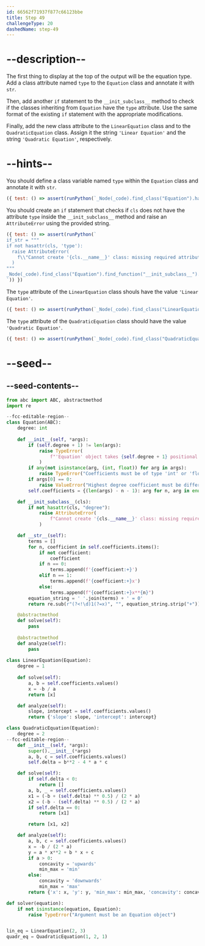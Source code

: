 ```yaml
---
id: 66562f71937f877c66123bbe
title: Step 49
challengeType: 20
dashedName: step-49
---
```


# --description--

The first thing to display at the top of the output will be the equation type. Add a class attribute named `type` to the `Equation` class and annotate it with `str`.

Then, add another `if` statement to the `__init_subclass__` method to check if the classes inheriting from `Equation` have the `type` attribute. Use the same format of the existing `if` statement with the appropriate modifications.

Finally, add the new class attribute to the `LinearEquation` class and to the `QuadraticEquation` class. Assign it the string `'Linear Equation'` and the string `'Quadratic Equation'`, respectively.

# --hints--

You should define a class variable named `type` within the `Equation` class and annotate it with `str`.

```js
({ test: () => assert(runPython(`_Node(_code).find_class("Equation").has_stmt("type: str")`)) })
```

You should create an `if` statement that checks if `cls` does not have the attribute `type` inside the `__init_subclass__` method and raise an `AttributeError` using the provided string.

```js
({ test: () => assert(runPython(`
if_str = """
if not hasattr(cls, 'type'):
  raise AttributeError(
    f\\"Cannot create '{cls.__name__}' class: missing required attribute 'type'\\"
  )
"""
_Node(_code).find_class("Equation").find_function("__init_subclass__").has_stmt(if_str)
`)) })
```

The `type` attribute of the `LinearEquation` class shouls have the value `'Linear Equation'`.

```js
({ test: () => assert(runPython(`_Node(_code).find_class("LinearEquation").has_stmt("type = 'Linear Equation'")`)) })
```

The `type` attribute of the `QuadraticEquation` class should have the value `'Quadratic Equation'`.

```js
({ test: () => assert(runPython(`_Node(_code).find_class("QuadraticEquation").has_stmt("type = 'Quadratic Equation'")`)) })
```

# --seed--

## --seed-contents--

```py
from abc import ABC, abstractmethod
import re

--fcc-editable-region--
class Equation(ABC):
    degree: int
  
    def __init__(self, *args):
        if (self.degree + 1) != len(args):
            raise TypeError(
                f"'Equation' object takes {self.degree + 1} positional arguments but {len(args)} were given"
            )
        if any(not isinstance(arg, (int, float)) for arg in args):
            raise TypeError("Coefficients must be of type 'int' or 'float'")
        if args[0] == 0:
            raise ValueError("Highest degree coefficient must be different from zero")
        self.coefficients = {(len(args) - n - 1): arg for n, arg in enumerate(args)}

    def __init_subclass__(cls):
        if not hasattr(cls, "degree"):
            raise AttributeError(
                f"Cannot create '{cls.__name__}' class: missing required attribute 'degree'"
            )

    def __str__(self):
        terms = []
        for n, coefficient in self.coefficients.items():
            if not coefficient:
                coefficient
            if n == 0:
                terms.append(f'{coefficient:+}')
            elif n == 1:
                terms.append(f'{coefficient:+}x')
            else:
                terms.append(f"{coefficient:+}x**{n}")
        equation_string = ' '.join(terms) + ' = 0'
        return re.sub(r"(?<!\d)1(?=x)", "", equation_string.strip("+"))        

    @abstractmethod
    def solve(self):
        pass
        
    @abstractmethod
    def analyze(self):
        pass
        
class LinearEquation(Equation):
    degree = 1
    
    def solve(self):
        a, b = self.coefficients.values()
        x = -b / a
        return [x]

    def analyze(self):
        slope, intercept = self.coefficients.values()
        return {'slope': slope, 'intercept': intercept}

class QuadraticEquation(Equation):
    degree = 2
--fcc-editable-region--
    def __init__(self, *args):
        super().__init__(*args)
        a, b, c = self.coefficients.values()
        self.delta = b**2 - 4 * a * c

    def solve(self):
        if self.delta < 0:
            return []
        a, b, _ = self.coefficients.values()
        x1 = (-b + (self.delta) ** 0.5) / (2 * a)
        x2 = (-b - (self.delta) ** 0.5) / (2 * a)
        if self.delta == 0:
            return [x1]

        return [x1, x2]

    def analyze(self):
        a, b, c = self.coefficients.values()
        x = -b / (2 * a)
        y = a * x**2 + b * x + c
        if a > 0:
            concavity = 'upwards'
            min_max = 'min'
        else:
            concavity = 'downwards'
            min_max = 'max'
        return {'x': x, 'y': y, 'min_max': min_max, 'concavity': concavity}

def solver(equation):
    if not isinstance(equation, Equation):
        raise TypeError("Argument must be an Equation object")


lin_eq = LinearEquation(2, 3)
quadr_eq = QuadraticEquation(1, 2, 1)

```
